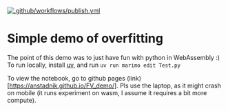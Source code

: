 [![.github/workflows/publish.yml](https://github.com/anstadnik/FV_demo/actions/workflows/publish.yml/badge.svg)](https://github.com/anstadnik/FV_demo/actions/workflows/publish.yml)

# Simple demo of overfitting

The point of this demo was to just have fun with python in WebAssembly :)
To run locally, install [uv](https://docs.astral.sh/uv/getting-started/installation/), and run `uv run marimo edit Test.py`

To view the notebook, go to github pages (link)[https://anstadnik.github.io/FV_demo/]. Pls use the laptop, as it might crash on mobile (it runs experiment on wasm, I assume it requires a bit more compute).
